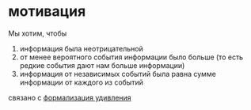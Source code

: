 # мотивация
Мы хотим, чтобы 

1.  информация была неотрицательной
2.  от менее вероятного события информации было больше (то есть редкие события дают нам больше информации)
3.  информация от независимых событий была равна сумме информации от каждого из событий

связано с [формализация удивления](%D1%84%D0%BE%D1%80%D0%BC%D0%B0%D0%BB%D0%B8%D0%B7%D0%B0%D1%86%D0%B8%D1%8F%20%D1%83%D0%B4%D0%B8%D0%B2%D0%BB%D0%B5%D0%BD%D0%B8%D1%8F)
